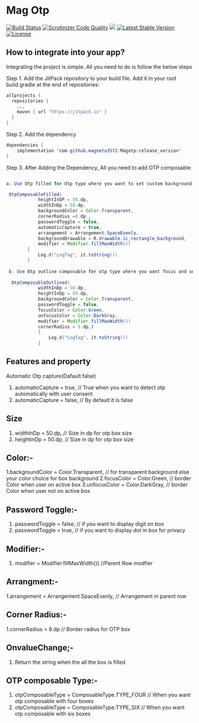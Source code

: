 # Mag Otp

[![Build Status](https://travis-ci.com/phplicengine/bitly.svg?branch=master)](https://travis-ci.com/phplicengine/bitly)
[![Scrutinizer Code Quality](https://scrutinizer-ci.com/g/phplicengine/bitly/badges/quality-score.png?b=master)](https://scrutinizer-ci.com/g/phplicengine/bitly/?branch=master)
[![](https://jitpack.io/v/magneto3572/Magotp.svg)](https://jitpack.io/#magneto3572/Magotp)
[![Latest Stable Version](https://img.shields.io/packagist/v/phplicengine/bitly?label=version)](https://packagist.org/packages/phplicengine/bitly)
[![License](https://img.shields.io/packagist/l/phplicengine/bitly)](https://packagist.org/packages/phplicengine/bitly)


## How to integrate into your app?
Integrating the project is simple. All you need to do is follow the below steps

Step 1. Add the JitPack repository to your build file. Add it in your root build.gradle at the end of repositories:

```java
allprojects {
  repositories {
    ...
    maven { url "https://jitpack.io" }
  }
}
```
Step 2. Add the dependency
```java
dependencies {
    implementation 'com.github.magneto3572:Magotp:release_version'
}
```

Step 3. After Adding the Dependency, All you need to add OTP composable
```java

a. Use Otp filled for Otp type where you want to set custom background drawable

 OtpComposableFilled(
            heightInDP = 50.dp,
            widthInDp = 50.dp,
            backgroundColor = Color.Transparent,
            cornerRadius =8.dp ,
            passwordToggle = false,
            automaticCapture = true,
            arrangement = Arrangement.SpaceEvenly,
            backgroundDrawable = R.drawable.ic_rectangle_background,
            modifier = Modifier.fillMaxWidth())
        {
            Log.d("LogTag", it.toString())
        }
        
 b. Use Otp outline composable for otp type where you want focus and unfocus border
 
  OtpComposableOutlined(
            widthInDp = 50.dp,
            heightInDp = 50.dp,
            backgroundColor = Color.Transparent,
            passwordToggle = false,
            focusColor = Color.Green,
            unfocusColor = Color.DarkGray,
            modifier = Modifier.fillMaxWidth())
            cornerRadius = 8.dp,)
            {
                Log.d("LogTag", it.toString())
            }
```
## Features and property

Automatic Otp capture(Dafault false)

1. automaticCapture = true,  // True when you want to detect otp automatically with user consent
2. automaticCapture = false, // By default it is false

## Size

1. widthInDp = 50.dp,  // Size in dp for otp box size
2. heightinDp = 50.dp, // Size in dp for otp box size

## Color:-

1.backgroundColor = Color.Transparent, // for transparent background else your color choice for box background
2.focusColor = Color.Green,  // border Color when user on active box
3.unfocusColor = Color.DarkGray, // border Color when user not on active box

## Password Toggle:-

1. passwordToggle = false, // if you want to display digit on box
2. passwordToggle = true, // if you want to display dot in box for privacy

## Modifier:-

1. modifier = Modifier.fillMaxWidth()) //Parent Row modfier

## Arrangment:-

1.arrangement = Arrangement.SpaceEvenly, // Arrangement in parent row

## Corner Radius:-

1.cornerRadius = 8.dp // Border radius for OTP box

## OnvalueChange;-

1. Return the string when the all the box is filled

## OTP composable Type:-

1. otpComposableType = ComposableType.TYPE_FOUR // When you want otp composable with four boxes
2. otpComposableType = ComposableType.TYPE_SIX // When you want otp composable with six boxes






